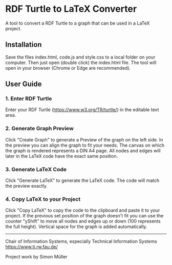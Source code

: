 # RDF Turtle to LaTeX Converter
A tool to convert a RDF Turtle to a graph that can be used in a LaTeX project.

## Installation
Save the files index.html, code.js and style.css to a local folder on your computer. Then just open (double click) the index.html file. The tool will open in your browser (Chrome or Edge are recommended).

## User Guide
### 1. Enter RDF Turtle
Enter your RDF Turtle (https://www.w3.org/TR/turtle/) in the editable text area.
### 2. Generate Graph Preview
Click "Create Graph" to generate a Preview of the graph on the left side. In the preview you can align the graph to fit your needs. The canvas on which the graph is rendered represents a DIN A4 page. All nodes and edges will later in the LaTeX code have the exact same position.
### 3. Generate LaTeX Code
Click "Generate LaTeX" to generate the LaTeX code. The code will match the preview exactly.
### 4. Copy LaTeX to your Project
Click "Copy LaTeX" to copy the code to the clipboard and paste it to your project. If the previous set position of the graph doesn't fit you can use the counter "yShift" to move all nodes and edges up or down (100 represents the full height). Vertical space for the graph is added automatically.

---
Chair of Information Systems, especially Technical Information Systems https://www.ti.rw.fau.de/

Project work by Simon Müller
